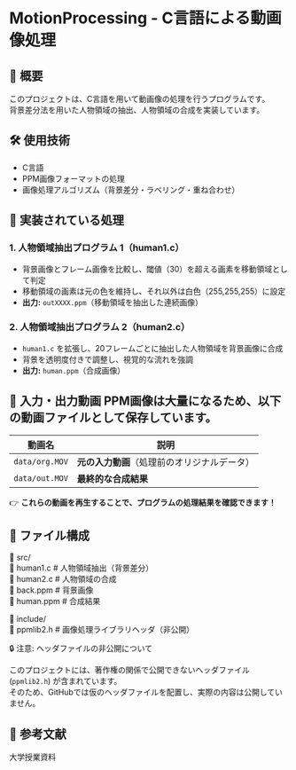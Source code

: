 # MotionProcessing - C言語による動画像処理

## 📌 概要
このプロジェクトは、C言語を用いて動画像の処理を行うプログラムです。  
背景差分法を用いた人物領域の抽出、人物領域の合成を実装しています。

## 🛠 使用技術
- C言語
- PPM画像フォーマットの処理
- 画像処理アルゴリズム（背景差分・ラベリング・重ね合わせ）

## 🔧 実装されている処理
### **1. 人物領域抽出プログラム 1（human1.c）**
- 背景画像とフレーム画像を比較し、閾値（30）を超える画素を移動領域として判定
- 移動領域の画素は元の色を維持し、それ以外は白色（255,255,255）に設定
- **出力:** `outXXXX.ppm`（移動領域を抽出した連続画像）

### **2. 人物領域抽出プログラム 2（human2.c）**
- `human1.c` を拡張し、20フレームごとに抽出した人物領域を背景画像に合成
- 背景を透明度付きで調整し、視覚的な流れを強調
- **出力:** `human.ppm`（合成画像）

## 🎥 入力・出力動画 PPM画像は大量になるため、以下の動画ファイルとして保存しています。 
| 動画名 | 説明 | 
|------|------|
 | `data/org.MOV` | **元の入力動画**（処理前のオリジナルデータ） |  
 | `data/out.MOV` | **最終的な合成結果** | 
 👉 **これらの動画を再生することで、プログラムの処理結果を確認できます！**

## 📂 ファイル構成
📂 src/    
📜 human1.c # 人物領域抽出（背景差分）   
📜 human2.c # 人物領域の合成   
📜 back.ppm # 背景画像   
📜 human.ppm # 合成結果  

📂 include/    
📜 ppmlib2.h # 画像処理ライブラリヘッダ（非公開）  

🔒 注意: ヘッダファイルの非公開について

このプロジェクトには、著作権の関係で公開できないヘッダファイル (`ppmlib2.h`) が含まれています。  
そのため、GitHubでは仮のヘッダファイルを配置し、実際の内容は公開していません。

## 📜 参考文献
大学授業資料
